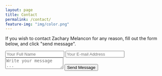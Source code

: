 ```yaml
---
layout: page
title: Contact
permalink: /contact/
feature-img: "img/color.png"
---
```


If you wish to contact Zachary Melancon for any reason, fill out the form below, and click "send message".

<form action="https://getsimpleform.com/messages?form_api_token=753c57e4868f8f1f6be4a1e6ae6af22b" method="post">
  <!-- the redirect_to is optional, the form will redirect to the referrer on submission -->
  <input type='hidden' name='redirect_to' value='http://melanconz.github.io/thank-you/' />
  <input type='text' name='name' placeholder='Your Full Name' />
  <input type='email' name='email' placeholder='Your E-mail Address' />
  <textarea name='message' placeholder='Write your message ...'></textarea>
  <input type='submit' value='Send Message' />
</form>

